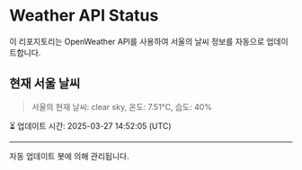 
# Weather API Status

이 리포지토리는 OpenWeather API를 사용하여 서울의 날씨 정보를 자동으로 업데이트합니다.

## 현재 서울 날씨
> 서울의 현재 날씨: clear sky, 온도: 7.51°C, 습도: 40%

⏳ 업데이트 시간: 2025-03-27 14:52:05 (UTC)

---
자동 업데이트 봇에 의해 관리됩니다.
